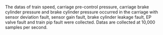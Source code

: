 The datas of train speed, carriage pre-control pressure, carriage brake cylinder pressure and brake cylinder pressure occurred in the carriage with sensor deviation fault, sensor gain fault, brake cylinder leakage fault, EP valve fault and train pip fault were collected. Datas are collected at 10,000 samples per second.
